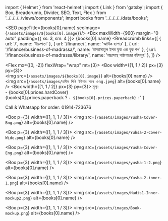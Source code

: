 import { Helmet } from 'react-helmet';
import { Link } from 'gatsby';
import { Box, Breadcrumb, Divider, SEO, Text, Flex } from '../../../../views/components';
import books from '../../../../data/books';

<SEO pageTitle={books[0].name} seoImage={`/assets/images/${books[0].image}`}/>
<Box maxWidth={960} margin="0 auto" padding={{ xs: 3, sm: 4 }}>
<Text variant="h2" textAlign="center">
{books[0].name}
</Text>
<Divider />
<Breadcrumb
links={[
{ url: '/', name: 'নীড়পাতা' },
{ url: '/finance/', name: 'আর্থিক ব্যাপার' },
{ url: '/finance/business-of-madrassa/', name: 'মাদরাসাতুল ইলম ফুড এন্ড বুক শপ' },
{ url: '/finance/business-of-madrassa/library/', name: 'মাদ্রাসাস্থ পাঠাগারের বইসমূহ' },
]}
/>
<Divider />

<Flex mx={[0, -2]} flexWrap="wrap" mt={3}>
<Box width={[1, 1 / 2]} px={3} py={3}>  
 <img src={`/assets/images/${books[0].image}`} alt={books[0].name} />
<img src={`/assets/images/হাদীস শিখি ইউশার সাথে eng.jpeg`} alt={books[0].name} />
</Box>
<Box width={[1, 1 / 2]} px={3} py={3}>
<Text variant="raw" html={books[0].description} />
<Text>
মূল্য: <br /> - {books[0].prices.hardCover} <br />
{books[0].prices.paperback ? `- ${books[0].prices.paperback}` : ''}
</Text>


<Text mt={3} fontWeight="bold">
Call & Whatsapp for order: 01914-723676
</Text>

</Box>
</Flex>

<Box display="flex" flexWrap="wrap" mx={-3}>

<Box p={3} width={[1, 1, 1 / 3]}>
<img src={`/assets/images/Yusha-Cover-Bng.png`} alt={books[0].name} />
</Box>

<Box p={3} width={[1, 1, 1 / 3]}>
<img src={`/assets/images/Yuhsa-2-Cover-Wide.png`} alt={books[0].name} />
</Box>

<Box p={3} width={[1, 1, 1 / 3]}>
<img src={`/assets/images/Yusha-Cover-Eng.png`} alt={books[0].name} />
</Box>

<Box p={3} width={[1, 1, 1 / 3]}>
<img src={`/assets/images/yusha-1-2.png`} alt={books[0].name} />
</Box>

<Box p={3} width={[1, 1, 1 / 3]}>
<img src={`/assets/images/Yusha-2-inner-1.png`} alt={books[0].name} />
</Box>

<Box p={3} width={[1, 1, 1 / 3]}>
<img src={`/assets/images/Hadis1-Inner-mockup2.png`} alt={books[0].name} />
</Box>

<Box p={3} width={[1, 1, 1 / 3]}>
<img src={`/assets/images/Book-mockup.png`} alt={books[0].name} />
</Box>


</Box>


</Box>

